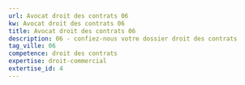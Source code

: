 ```yaml
---
url: Avocat droit des contrats 06
kw: Avocat droit des contrats 06
title: Avocat droit des contrats 06
description: 06 - confiez-nous votre dossier droit des contrats
tag_ville: 06
competence: droit des contrats
expertise: droit-commercial
extertise_id: 4
---
```

